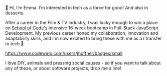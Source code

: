 👋 Hi, I’m Emma. I’m interested in tech as a force for good! And also in desserts.

After a career in the Film & TV industry, I was lucky enough to win a place on <a href="https://www.schoolofcode.co.uk/" rel="nofollow"> School of Code's </a> intensive 16-week bootcamp in Full-Stack JavaScript Development. My previous career honed my collaboration, innovation and adaptability skills, and I'm now excited to bring these with me as a I transfer to tech.<g-emoji class="g-emoji" alias="rocket">🚀</g-emoji> 

https://www.codewars.com/users/jhoffner/badges/small

I love DIY, animals and pressing social causes - so if you want to talk about any of these, or about software projects, drop me a line!


<!---
elawilkinson/elawilkinson is a ✨ special ✨ repository because its `README.md` (this file) appears on your GitHub profile.
You can click the Preview link to take a look at your changes.
--->
